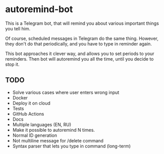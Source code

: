 # autoremind-bot

This is a Telegram bot, that will remind you about various important things you tell him.

Of course, scheduled messages in Telegram do the same thing. However, they don't do that periodically,
and you have to type in reminder again.

This bot approaches it clever way, and allows you to set periods to your reminders.
Then bot will autoremind you all the time, until you decide to stop it. 

## TODO
* Solve various cases where user enters wrong input
* Docker
* Deploy it on cloud
* Tests
* GitHub Actions
* Docs
* Multiple languages (EN, RU)
* Make it possible to autoremind N times.
* Normal ID generation
* Not multiline message for /delete command
* Syntax parser that lets you type in command (long-term)